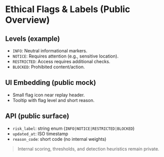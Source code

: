 # Ethical Flags & Labels (Public Overview)

## Levels (example)
- `INFO`: Neutral informational markers.
- `NOTICE`: Requires attention (e.g., sensitive location).
- `RESTRICTED`: Access requires additional checks.
- `BLOCKED`: Prohibited content/action.

## UI Embedding (public mock)
- Small flag icon near replay header.
- Tooltip with flag level and short reason.

## API (public surface)
- `risk_label`: string enum (`INFO|NOTICE|RESTRICTED|BLOCKED`)
- `updated_at`: ISO timestamp
- `reason_code`: short code (no internal weights)

> Internal scoring, thresholds, and detection heuristics remain private.
